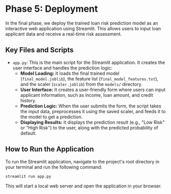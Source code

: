 # Phase 5: Deployment

In the final phase, we deploy the trained loan risk prediction model as an interactive web application using Streamlit. This allows users to input loan applicant data and receive a real-time risk assessment.

## Key Files and Scripts

-   `app.py`: This is the main script for the Streamlit application. It creates the user interface and handles the prediction logic:
    -   **Model Loading:** It loads the final trained model (`final_model.joblib`), the feature list (`final_model_features.txt`), and the scaler (`scaler.joblib`) from the `models/` directory.
    -   **User Interface:** It creates a user-friendly form where users can input applicant information, such as income, loan amount, and credit history.
    -   **Prediction Logic:** When the user submits the form, the script takes the input data, preprocesses it using the saved scaler, and feeds it to the model to get a prediction.
    -   **Displaying Results:** It displays the prediction result (e.g., "Low Risk" or "High Risk") to the user, along with the predicted probability of default.

## How to Run the Application

To run the Streamlit application, navigate to the project's root directory in your terminal and run the following command:

```bash
streamlit run app.py
```

This will start a local web server and open the application in your browser.
